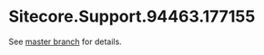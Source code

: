 # Sitecore.Support.94463.177155

See [master branch](https://github.com/sitecoresupport/Sitecore.Support.94463.177155) for details.